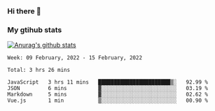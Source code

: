 ### Hi there 👋

### My gtihub stats

[![Anurag's github stats](https://github-readme-stats.vercel.app/api?username=gaozhidong)](https://github.com/gaozhidong/github-readme-stats)

<!--START_SECTION:waka-->
```text
Week: 09 February, 2022 - 15 February, 2022

Total: 3 hrs 26 mins

JavaScript   3 hrs 11 mins   ███████████████████████▒░   92.99 % 
JSON         6 mins          ▓░░░░░░░░░░░░░░░░░░░░░░░░   03.19 % 
Markdown     5 mins          ▓░░░░░░░░░░░░░░░░░░░░░░░░   02.62 % 
Vue.js       1 min           ▒░░░░░░░░░░░░░░░░░░░░░░░░   00.90 % 
```
<!--END_SECTION:waka-->